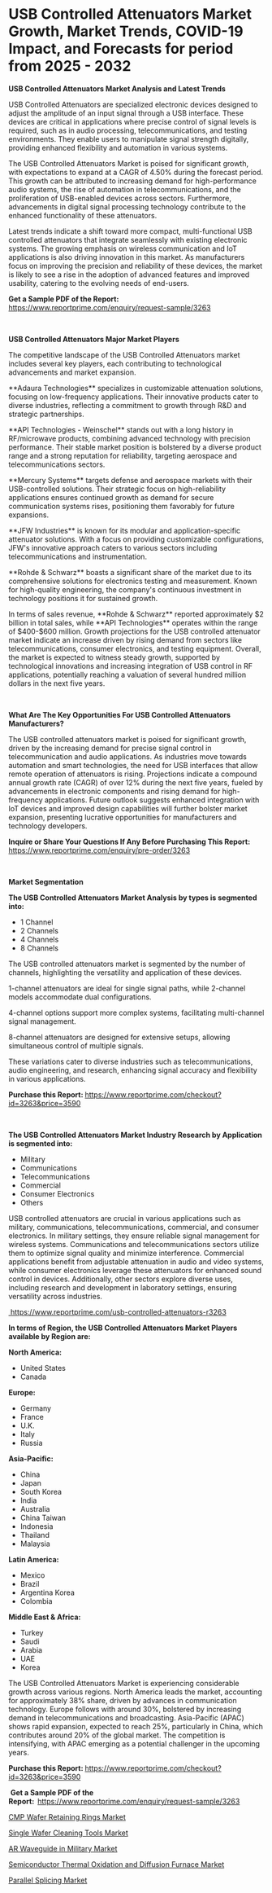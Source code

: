 <p><h1>USB Controlled Attenuators Market Growth, Market Trends, COVID-19 Impact, and Forecasts for period from 2025 - 2032</h1></p><p><strong>USB Controlled Attenuators Market Analysis and Latest Trends</strong></p>
<p><p>USB Controlled Attenuators are specialized electronic devices designed to adjust the amplitude of an input signal through a USB interface. These devices are critical in applications where precise control of signal levels is required, such as in audio processing, telecommunications, and testing environments. They enable users to manipulate signal strength digitally, providing enhanced flexibility and automation in various systems.</p><p>The USB Controlled Attenuators Market is poised for significant growth, with expectations to expand at a CAGR of 4.50% during the forecast period. This growth can be attributed to increasing demand for high-performance audio systems, the rise of automation in telecommunications, and the proliferation of USB-enabled devices across sectors. Furthermore, advancements in digital signal processing technology contribute to the enhanced functionality of these attenuators.</p><p>Latest trends indicate a shift toward more compact, multi-functional USB controlled attenuators that integrate seamlessly with existing electronic systems. The growing emphasis on wireless communication and IoT applications is also driving innovation in this market. As manufacturers focus on improving the precision and reliability of these devices, the market is likely to see a rise in the adoption of advanced features and improved usability, catering to the evolving needs of end-users.</p></p>
<p><strong>Get a Sample PDF of the Report:&nbsp;</strong> <a href="https://www.reportprime.com/enquiry/request-sample/3263?utm_campaign=1144&utm_medium=2&utm_source=Github&utm_content=ia&utm_term=18032025&utm_id=usb-controlled-attenuators">https://www.reportprime.com/enquiry/request-sample/3263</a></p>
<p>&nbsp;</p>
<p><strong>USB Controlled Attenuators Major Market Players</strong></p>
<p><p>The competitive landscape of the USB Controlled Attenuators market includes several key players, each contributing to technological advancements and market expansion. </p><p>**Adaura Technologies** specializes in customizable attenuation solutions, focusing on low-frequency applications. Their innovative products cater to diverse industries, reflecting a commitment to growth through R&D and strategic partnerships.</p><p>**API Technologies - Weinschel** stands out with a long history in RF/microwave products, combining advanced technology with precision performance. Their stable market position is bolstered by a diverse product range and a strong reputation for reliability, targeting aerospace and telecommunications sectors.</p><p>**Mercury Systems** targets defense and aerospace markets with their USB-controlled solutions. Their strategic focus on high-reliability applications ensures continued growth as demand for secure communication systems rises, positioning them favorably for future expansions.</p><p>**JFW Industries** is known for its modular and application-specific attenuator solutions. With a focus on providing customizable configurations, JFW's innovative approach caters to various sectors including telecommunications and instrumentation.</p><p>**Rohde & Schwarz** boasts a significant share of the market due to its comprehensive solutions for electronics testing and measurement. Known for high-quality engineering, the company's continuous investment in technology positions it for sustained growth.</p><p>In terms of sales revenue, **Rohde & Schwarz** reported approximately $2 billion in total sales, while **API Technologies** operates within the range of $400-$600 million. Growth projections for the USB controlled attenuator market indicate an increase driven by rising demand from sectors like telecommunications, consumer electronics, and testing equipment. Overall, the market is expected to witness steady growth, supported by technological innovations and increasing integration of USB control in RF applications, potentially reaching a valuation of several hundred million dollars in the next five years.</p></p>
<p>&nbsp;</p>
<p><strong>What Are The Key Opportunities For USB Controlled Attenuators Manufacturers?</strong></p>
<p><p>The USB controlled attenuators market is poised for significant growth, driven by the increasing demand for precise signal control in telecommunication and audio applications. As industries move towards automation and smart technologies, the need for USB interfaces that allow remote operation of attenuators is rising. Projections indicate a compound annual growth rate (CAGR) of over 12% during the next five years, fueled by advancements in electronic components and rising demand for high-frequency applications. Future outlook suggests enhanced integration with IoT devices and improved design capabilities will further bolster market expansion, presenting lucrative opportunities for manufacturers and technology developers.</p></p>
<p><strong>Inquire or Share Your Questions If Any Before Purchasing This Report:</strong> <a href="https://www.reportprime.com/enquiry/pre-order/3263?utm_campaign=1144&utm_medium=2&utm_source=Github&utm_content=ia&utm_term=18032025&utm_id=usb-controlled-attenuators">https://www.reportprime.com/enquiry/pre-order/3263</a></p>
<p>&nbsp;</p>
<p><strong>Market Segmentation</strong></p>
<p><strong>The USB Controlled Attenuators Market Analysis by types is segmented into:</strong></p>
<p><ul><li>1 Channel</li><li>2 Channels</li><li>4 Channels</li><li>8 Channels</li></ul></p>
<p><p>The USB controlled attenuators market is segmented by the number of channels, highlighting the versatility and application of these devices. </p><p>1-channel attenuators are ideal for single signal paths, while 2-channel models accommodate dual configurations. </p><p>4-channel options support more complex systems, facilitating multi-channel signal management. </p><p>8-channel attenuators are designed for extensive setups, allowing simultaneous control of multiple signals. </p><p>These variations cater to diverse industries such as telecommunications, audio engineering, and research, enhancing signal accuracy and flexibility in various applications.</p></p>
<p><strong>Purchase this Report:&nbsp;</strong><a href="https://www.reportprime.com/checkout?id=3263&price=3590&utm_campaign=1144&utm_medium=2&utm_source=Github&utm_content=ia&utm_term=18032025&utm_id=usb-controlled-attenuators">https://www.reportprime.com/checkout?id=3263&price=3590</a></p>
<p>&nbsp;</p>
<p><strong>The USB Controlled Attenuators Market Industry Research by Application is segmented into:</strong></p>
<p><ul><li>Military</li><li>Communications</li><li>Telecommunications</li><li>Commercial</li><li>Consumer Electronics</li><li>Others</li></ul></p>
<p><p>USB controlled attenuators are crucial in various applications such as military, communications, telecommunications, commercial, and consumer electronics. In military settings, they ensure reliable signal management for wireless systems. Communications and telecommunications sectors utilize them to optimize signal quality and minimize interference. Commercial applications benefit from adjustable attenuation in audio and video systems, while consumer electronics leverage these attenuators for enhanced sound control in devices. Additionally, other sectors explore diverse uses, including research and development in laboratory settings, ensuring versatility across industries.</p></p>
<p><a href="https://www.reportprime.com/usb-controlled-attenuators-r3263?utm_campaign=1144&utm_medium=2&utm_source=Github&utm_content=ia&utm_term=18032025&utm_id=usb-controlled-attenuators">&nbsp;https://www.reportprime.com/usb-controlled-attenuators-r3263</a></p>
<p><strong>In terms of Region, the USB Controlled Attenuators Market Players available by Region are:</strong></p>
<p>
    <p> <strong> North America: </strong>
        <ul>
            <li>United States</li>
            <li>Canada</li>
        </ul>
        </p> 
    <p> <strong> Europe: </strong>
        <ul>
            <li>Germany</li>
            <li>France</li>
            <li>U.K.</li>
            <li>Italy</li>
            <li>Russia</li>
        </ul>
        </p> 
    <p> <strong> Asia-Pacific: </strong>
        <ul>
            <li>China</li>
            <li>Japan</li>
            <li>South Korea</li>
            <li>India</li>
            <li>Australia</li>
            <li>China Taiwan</li>
            <li>Indonesia</li>
            <li>Thailand</li>
            <li>Malaysia</li>
        </ul>
        </p> 
    <p> <strong> Latin America: </strong>
        <ul>
            <li>Mexico</li>
            <li>Brazil</li>
            <li>Argentina Korea</li>
            <li>Colombia</li>
        </ul>
        </p> 
    <p> <strong> Middle East & Africa: </strong>
        <ul>
            <li>Turkey</li>
            <li>Saudi</li>
            <li>Arabia</li>
            <li>UAE</li>
            <li>Korea</li>
        </ul>
    </p>
    </p>
<p><p>The USB Controlled Attenuators Market is experiencing considerable growth across various regions. North America leads the market, accounting for approximately 38% share, driven by advances in communication technology. Europe follows with around 30%, bolstered by increasing demand in telecommunications and broadcasting. Asia-Pacific (APAC) shows rapid expansion, expected to reach 25%, particularly in China, which contributes around 20% of the global market. The competition is intensifying, with APAC emerging as a potential challenger in the upcoming years.</p></p>
<p><strong>Purchase this Report: </strong><a href="https://www.reportprime.com/checkout?id=3263&price=3590&utm_campaign=1144&utm_medium=2&utm_source=Github&utm_content=ia&utm_term=18032025&utm_id=usb-controlled-attenuators">https://www.reportprime.com/checkout?id=3263&price=3590</a></p>
<p>&nbsp;<strong>Get a Sample PDF of the Report:&nbsp;&nbsp;</strong><a href="https://www.reportprime.com/enquiry/request-sample/3263?utm_campaign=1144&utm_medium=2&utm_source=Github&utm_content=ia&utm_term=18032025&utm_id=usb-controlled-attenuators">https://www.reportprime.com/enquiry/request-sample/3263</a></p>
<p><strong></strong></p>
<p><p><a href="https://github.com/arifasabeygb/Market-Research-Report-List-1/blob/main/cmp-wafer-retaining-rings-market.md?utm_campaign=1144&utm_medium=2&utm_source=Github&utm_content=ia&utm_term=18032025&utm_id=usb-controlled-attenuators">CMP Wafer Retaining Rings Market</a></p><p><a href="https://github.com/theyasnare5w/Market-Research-Report-List-1/blob/main/single-wafer-cleaning-tools-market.md?utm_campaign=1144&utm_medium=2&utm_source=Github&utm_content=ia&utm_term=18032025&utm_id=usb-controlled-attenuators">Single Wafer Cleaning Tools Market</a></p><p><a href="https://github.com/nacarnzina/Market-Research-Report-List-1/blob/main/ar-waveguide-in-military-market.md?utm_campaign=1144&utm_medium=2&utm_source=Github&utm_content=ia&utm_term=18032025&utm_id=usb-controlled-attenuators">AR Waveguide in Military Market</a></p><p><a href="https://github.com/kaidaloeckf7/Market-Research-Report-List-1/blob/main/semiconductor-thermal-oxidation-and-diffusion-furnace-market.md?utm_campaign=1144&utm_medium=2&utm_source=Github&utm_content=ia&utm_term=18032025&utm_id=usb-controlled-attenuators">Semiconductor Thermal Oxidation and Diffusion Furnace Market</a></p><p><a href="https://github.com/giulyankela/Market-Research-Report-List-1/blob/main/parallel-splicing-market.md?utm_campaign=1144&utm_medium=2&utm_source=Github&utm_content=ia&utm_term=18032025&utm_id=usb-controlled-attenuators">Parallel Splicing Market</a></p></p>